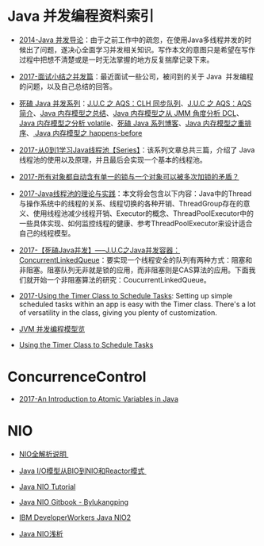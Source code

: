 
# Java 并发编程资料索引



- [2014-Java 并发导论](http://ifeve.com/concurrency-paper/)：由于之前工作中的疏忽，在使用Java多线程并发的时候出了问题，遂决心全面学习并发相关知识。写作本文的意图只是希望在写作过程中把想不清楚或是一时无法掌握的地方反复揣摩记录下来。


- [2017-面试小结之并发篇](http://ginobefunny.com/post/java_concurrent_interview_questions/)：最近面试一些公司，被问到的关于 Java  并发编程的问题，以及自己总结的回答。

- [死磕 Java 并发系列](http://cmsblogs.com/?author=1)：[J.U.C 之 AQS：CLH 同步队列](http://cmsblogs.com/?p=2188)、[J.U.C 之 AQS：AQS 简介](http://cmsblogs.com/?p=2174)、[Java 内存模型之总结](http://cmsblogs.com/?p=2167)、[Java 内存模型之从 JMM 角度分析 DCL](http://cmsblogs.com/?p=2161)、[Java 内存模型之分析 volatile](http://cmsblogs.com/?p=2148)、[死磕 Java 系列博客](http://cmsblogs.com/?p=2122)、[Java 内存模型之重排序](http://cmsblogs.com/?p=2116)、[ Java 内存模型之 happens-before](http://cmsblogs.com/?p=2102) 

- [2017-从0到1学习Java线程池【Series】](http://6me.us/TOE3)：该系列文章总共三篇，介绍了 Java 线程池的使用以及原理，并且最后会实现一个基本的线程池。

- [2017-所有对象都自动含有单一的锁与一个对象可以被多次加锁的矛盾？](https://parg.co/bO2) 



- [2017-Java线程池的理论与实践](http://www.jianshu.com/p/0478e283cfef)：本文将会包含以下内容：Java中的Thread与操作系统中的线程的关系、线程切换的各种开销、ThreadGroup存在的意义、使用线程池减少线程开销、Executor的概念、ThreadPoolExecutor中的一些具体实现、如何监控线程的健康、参考ThreadPoolExecutor来设计适合自己的线程模型。 



- [2017-【死磕Java并发】—–J.U.C之Java并发容器：ConcurrentLinkedQueue](http://cmsblogs.com/?p=2353)：要实现一个线程安全的队列有两种方式：阻塞和非阻塞。阻塞队列无非就是锁的应用，而非阻塞则是CAS算法的应用。下面我们就开始一个非阻塞算法的研究：CoucurrentLinkedQueue。 





- [2017-Using the Timer Class to Schedule Tasks](https://dzone.com/articles/using-timer-class-to-schedule-tasks): Setting up simple scheduled tasks within an app is easy with the Timer class. There's a lot of versatility in the class, giving you plenty of customization.



- [JVM 并发编程模型览](http://www.qingjingjie.com/blogs/23)




- [Using the Timer Class to Schedule Tasks](https://dzone.com/articles/using-timer-class-to-schedule-tasks) 


# ConcurrenceControl



- [2017-An Introduction to Atomic Variables in Java](http://www.baeldung.com/java-atomic-variables) 


# NIO

- [NIO全解析说明 ](http://zoeminghong.github.io/2016/06/12/nio20160612/?utm_source=tuicool&utm_medium=referral)


- [Java I/O模型从BIO到NIO和Reactor模式 ](http://www.jasongj.com/java/nio_reactor/?hmsr=toutiao.io&utm_medium=toutiao.io&utm_source=toutiao.io)

- [Java NIO Tutorial](http://tutorials.jenkov.com/java-nio/index.html)

- [Java NIO Gitbook - Bylukangping ](https://www.gitbook.com/book/lukangping/java-nio)

- [IBM DeveloperWorkers Java NIO2](https://www.ibm.com/developerworks/cn/java/j-nio2-1/)

- [Java NIO浅析](https://zhuanlan.zhihu.com/p/23488863)


